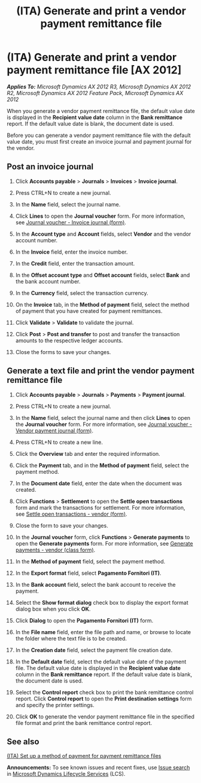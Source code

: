 ﻿---
title: (ITA) Generate and print a vendor payment remittance file
TOCTitle: (ITA) Generate and print a vendor payment remittance file
ms:assetid: ed151652-b4a8-47e9-8cec-32e9da1b9c6a
ms:mtpsurl: https://technet.microsoft.com/en-us/library/Hh227498(v=AX.60)
ms:contentKeyID: 36059899
ms.date: 05/02/2014
mtps_version: v=AX.60
f1_keywords:
- Generate
- Italy
- remittance file
---

# (ITA) Generate and print a vendor payment remittance file [AX 2012]


_**Applies To:** Microsoft Dynamics AX 2012 R3, Microsoft Dynamics AX 2012 R2, Microsoft Dynamics AX 2012 Feature Pack, Microsoft Dynamics AX 2012_

When you generate a vendor payment remittance file, the default value date is displayed in the **Recipient value date** column in the **Bank remittance** report. If the default value date is blank, the document date is used.

Before you can generate a vendor payment remittance file with the default value date, you must first create an invoice journal and payment journal for the vendor.

## Post an invoice journal

1.  Click **Accounts payable** \> **Journals** \> **Invoices** \> **Invoice journal**.

2.  Press CTRL+N to create a new journal.

3.  In the **Name** field, select the journal name.

4.  Click **Lines** to open the **Journal voucher** form. For more information, see [Journal voucher - Invoice journal (form)](https://technet.microsoft.com/en-us/library/aa616218\(v=ax.60\)).

5.  In the **Account type** and **Account** fields, select **Vendor** and the vendor account number.

6.  In the **Invoice** field, enter the invoice number.

7.  In the **Credit** field, enter the transaction amount.

8.  In the **Offset account type** and **Offset account** fields, select **Bank** and the bank account number.

9.  In the **Currency** field, select the transaction currency.

10. On the **Invoice** tab, in the **Method of payment** field, select the method of payment that you have created for payment remittances.

11. Click **Validate** \> **Validate** to validate the journal.

12. Click **Post** \> **Post and transfer** to post and transfer the transaction amounts to the respective ledger accounts.

13. Close the forms to save your changes.

## Generate a text file and print the vendor payment remittance file

1.  Click **Accounts payable** \> **Journals** \> **Payments** \> **Payment journal**.

2.  Press CTRL+N to create a new journal.

3.  In the **Name** field, select the journal name and then click **Lines** to open the **Journal voucher** form. For more information, see [Journal voucher - Vendor payment journal (form)](https://technet.microsoft.com/en-us/library/aa599011\(v=ax.60\)).

4.  Press CTRL+N to create a new line.

5.  Click the **Overview** tab and enter the required information.

6.  Click the **Payment** tab, and in the **Method of payment** field, select the payment method.

7.  In the **Document date** field, enter the date when the document was created.

8.  Click **Functions** \> **Settlement** to open the **Settle open transactions** form and mark the transactions for settlement. For more information, see [Settle open transactions - vendor (form)](https://technet.microsoft.com/en-us/library/aa619609\(v=ax.60\)).

9.  Close the form to save your changes.

10. In the **Journal voucher** form, click **Functions** \> **Generate payments** to open the **Generate payments** form. For more information, see [Generate payments - vendor (class form)](https://technet.microsoft.com/en-us/library/aa586980\(v=ax.60\)).

11. In the **Method of payment** field, select the payment method.

12. In the **Export format** field, select **Pagamento Fornitori (IT)**.

13. In the **Bank account** field, select the bank account to receive the payment.

14. Select the **Show format dialog** check box to display the export format dialog box when you click **OK**.

15. Click **Dialog** to open the **Pagamento Fornitori (IT)** form.

16. In the **File name** field, enter the file path and name, or browse to locate the folder where the text file is to be created.

17. In the **Creation date** field, select the payment file creation date.

18. In the **Default date** field, select the default value date of the payment file. The default value date is displayed in the **Recipient value date** column in the **Bank remittance** report. If the default value date is blank, the document date is used.

19. Select the **Control report** check box to print the bank remittance control report. Click **Control report** to open the **Print destination settings** form and specify the printer settings.

20. Click **OK** to generate the vendor payment remittance file in the specified file format and print the bank remittance control report.

## See also

[(ITA) Set up a method of payment for payment remittance files](ita-set-up-a-method-of-payment-for-payment-remittance-files.md)

  
**Announcements:** To see known issues and recent fixes, use [Issue search](http://go.microsoft.com/fwlink/?linkid=389258) in [Microsoft Dynamics Lifecycle Services](http://go.microsoft.com/fwlink/?linkid=306505) (LCS).

